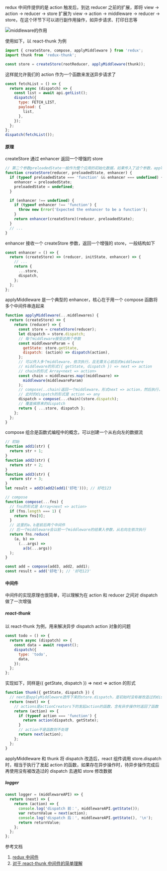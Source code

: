 redux 中间件提供的是 action 触发后，到达 reducer 之前的扩展，即将 view -> action -> reducer -> store 扩展为 view -> action -> middleware -> reducer -> store，在这个环节下可以进行副作用操作，如异步请求、打印日志等

![middleware的作用](https://user-gold-cdn.xitu.io/2018/4/19/162dcb142c194bfb?imageView2/0/w/1280/h/960/format/webp/ignore-error/1)

使用如下，以 react-thunk 为例

```js
import { createStore, compose, applyMiddleware } from 'redux';
import thunk from 'redux-thunk';

const store = createStore(rootReducer, applyMiddleware(thunk));
```

这样就允许我们的 action 作为一个函数来发送异步请求了

```js
const fetchList = () => {
  return async (dispatch) => {
    const list = await api.getList();
    dispatch({
      type: FETCH_LIST,
      payload: {
        list,
      },
    });
  };
};
dispatch(fetchList());
```

#### 原理

createStore 通过 enhancer 返回一个增强的 store

```js
// 第二个参数preloadedState一般作为整个应用的初始化数据，如果传入了这个参数，applyMiddleware就会被当做第三个参数处理
function createStore(reducer, preloadedState, enhancer) {
  if (typeof preloadedState === 'function' && enhancer === undefined) {
    enhancer = preloadedState;
    preloadedState = undefined;
  }

  if (enhancer !== undefined) {
    if (typeof enhancer !== 'function') {
      throw new Error('Expected the enhancer to be a function');
    }
    return enhancer(createStore)(reducer, preloadedState);
  }
  // ...
}
```

enhancer 接收一个 createStore 参数，返回一个增强的 store，一般结构如下

```js
const enhancer = () => {
  return (createStore) => (reducer, initState, enhancer) => {
    // ...
    return {
      ...store,
      dispatch,
    };
  };
};
```

applyMiddleware 是一个典型的 enhancer，核心在于用一个 compose 函数将多个中间件串连起来

```js
function applyMiddleware(...middlewares) {
  return (createStore) => {
    return (reducer) => {
      const store = createStore(reducer);
      let dispatch = store.dispatch;
      // 每个middleware接受这两个参数
      const middlewareParam = {
        getState: store.getState,
        dispatch: (action) => dispatch(action),
      };
      // 可以传入多个middleware，依次执行，且无需关心前后的middleware
      // middleware的形式({ getState, dispatch }) => next => action
      // chain的形式 Array<next => action>
      const chain = middlewares.map((middleware) =>
        middleware(middlewareParam)
      );
      // compose(..chain)返回一个middleware，形式next => action，然后执行，这里的next相当于store.dispatch
      // 此时的dispatch的形式是 action => any
      dispatch = compose(...chain)(store.dispatch);
      // 覆盖掉原来的dispatch
      return { ...store, dispatch };
    };
  };
}
```

compose 组合是函数式编程中的概念，可以创建一个从右向左的数据流

```js
// 初始
function add1(str) {
  return str + 1;
}
function add2(str) {
  return str + 2;
}
function add3(str) {
  return str + 3;
}
let result = add3(add2(add1('好吃'))); // 好吃123

// compose
function compose(...fns) {
  // fns的形式是 Array<next => action>
  if (fns.length === 1) {
    return fns[0];
  }
  // 这里的a、b是前后两个中间件
  // 后一个middleware会以前一个middleware的结果入参数，从右向左依次执行
  return fns.reduce(
    (a, b) =>
      (...args) =>
        a(b(...args))
  );
}

const add = compose(add3, add2, add1);
const result = add('好吃'); // '好吃123'
```

#### 中间件

中间件的实现原理也很简单，可以理解为在 action 和 reducer 之间对 dispatch 做了一次增强

##### react-thunk

以 react-thunk 为例，用来解决异步 dispatch action 对象的问题

```js
const todo = () => {
  return async (dispatch) => {
    const data = await request();
    dispatch({
      type: 'todo',
      data,
    });
  };
};
```

实现如下，同样是({ getState, dispatch }) => next => action 的形式

```js
function thunk({ getState, dispatch }) {
  // next是applyMiddleware透传下来的store.dispatch，是初始时没有被改造过的dispatch
  return (next) => {
    // actions是actionCreators下的发起action的函数，含有异步操作时返回了函数
    return (action) => {
      if (typeof action === 'function') {
        return action(dispatch, getState);
      }
      // action不是函数则不处理
      return next(action);
    };
  };
}
```

applyMiddleware 和 thunk 将 dispatch 改造后，react 组件调用 store.dispatch 时，相当于执行了发起 action 的函数，如果存在异步操作时，待异步操作完成后再使用没有被改造过的 dispatch 去通知 store 修改数据

##### logger

```js
const logger = (middlewareAPI) => {
  return (next) => {
    return (action) => {
      console.log('dispatch 前：', middlewareAPI.getState());
      var returnValue = next(action);
      console.log('dispatch 后：', middlewareAPI.getState(), '\n');
      return returnValue;
    };
  };
};
```

参考文档

1. [redux 中间件](https://juejin.cn/post/6844903593749774344#heading-4)
2. [对于 react-thunk 中间件的简单理解](https://blog.csdn.net/weixin_38642331/article/details/81748312)
